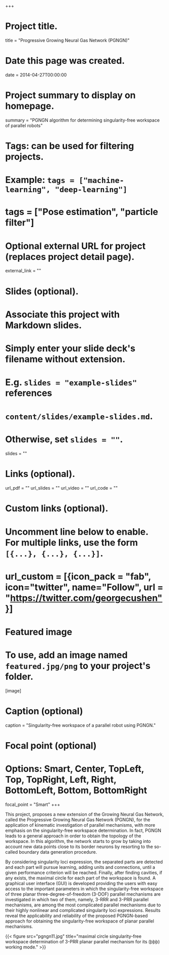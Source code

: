 +++
# Project title.
title = "Progressive Growing Neural Gas Network (PGNGN)"

# Date this page was created.
date = 2014-04-27T00:00:00

# Project summary to display on homepage.
summary = "PGNGN algorithm for determining singularity-free workspace of parallel robots"
# Tags: can be used for filtering projects.
# Example: `tags = ["machine-learning", "deep-learning"]`
# tags = ["Pose estimation", "particle filter"]

# Optional external URL for project (replaces project detail page).
external_link = ""

# Slides (optional).
#   Associate this project with Markdown slides.
#   Simply enter your slide deck's filename without extension.
#   E.g. `slides = "example-slides"` references
#   `content/slides/example-slides.md`.
#   Otherwise, set `slides = ""`.
slides = ""


# Links (optional).
url_pdf = ""
url_slides = ""
url_video = ""
url_code = ""

# Custom links (optional).
#   Uncomment line below to enable. For multiple links, use the form `[{...}, {...}, {...}]`.
#   url_custom = [{icon_pack = "fab", icon="twitter", name="Follow", url = "https://twitter.com/georgecushen"}]

# Featured image
# To use, add an image named `featured.jpg/png` to your project's folder.
[image]
  # Caption (optional)
  caption = "Singularity-free workspace of a parallel robot using PGNGN."

  # Focal point (optional)
  # Options: Smart, Center, TopLeft, Top, TopRight, Left, Right, BottomLeft, Bottom, BottomRight
  focal_point = "Smart"
+++

This project, proposes a new extension of the Growing Neural Gas Network, called the Progressive Growing Neural Gas Network (PGNGN), for the application of kinematic investigation of parallel mechanisms, with more emphasis on the singularity-free workspace determination. In fact, PGNGN leads to a general approach in order to obtain the topology of the workspace. In this algorithm, the network starts to grow by taking into account new data points close to its border neurons by resorting to the so-called boundary data generation procedure.

 By considering singularity loci expression, the separated parts are detected and each part will pursue learning, adding units and connections, until a given performance criterion will be reached. Finally, after finding cavities, if any exists, the maximal circle for each part of the workspace is found. A graphical user interface (GUI) is developed providing the users with easy access to the important parameters in which the singularity-free workspace of three planar three-degree-of-freedom (3-DOF) parallel mechanisms are investigated in which two of them, namely, 3-RRR and 3-PRR parallel mechanisms, are among the most complicated parallel mechanisms due to their highly nonlinear and complicated singularity loci expressions. Results reveal the applicability and reliability of the proposed PGNGN-based approach for obtaining the singularity-free workspace of planar parallel mechanisms.

{{< figure src="pgngn11.jpg" title="maximal circle singularity-free workspace determination of 3-PRR planar parallel mechanism for its (þþþ) working mode." >}}
